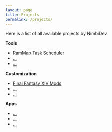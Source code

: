 ```yaml
---
layout: page
title: Projects
permalink: /projects/
---
```


Here is a list of all available projects by NimbiDev

**Tools**

  * [RamMap Task Scheduler](../../RAMMap-Task-Scheduler)
  * [...](../../)
  * [...](../../)

**Customization**

 * [Final Fantasy XIV Mods](../../FFXIV-Mods)
 * [...](../../)
 * [...](../../)

**Apps**

 * [...](../../)
 * [...](../../)
 * [...](../../)

